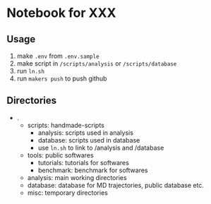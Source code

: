 # Notebook for XXX

## Usage
1. make `.env` from `.env.sample`
2. make script in `/scripts/analysis` or `/scripts/database`
3. run `ln.sh`
4. run `makers push` to push github


## Directories
- .
  - scripts: handmade-scripts
    - analysis: scripts used in analysis
    - database: scripts used in database
    - use `ln.sh` to link to /analysis and /database
  - tools: public softwares
    - tutorials: tutorials for softwares
    - benchmark: benchmark for softwares
  - analysis: main working directories
  - database: database for MD trajectories, public database etc.
  - misc: temporary directories


